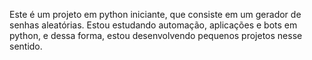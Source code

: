 Este é um projeto em python iniciante, que consiste em um gerador de senhas aleatórias. Estou estudando automação, aplicações e bots em python, e dessa forma, estou desenvolvendo pequenos projetos nesse sentido.